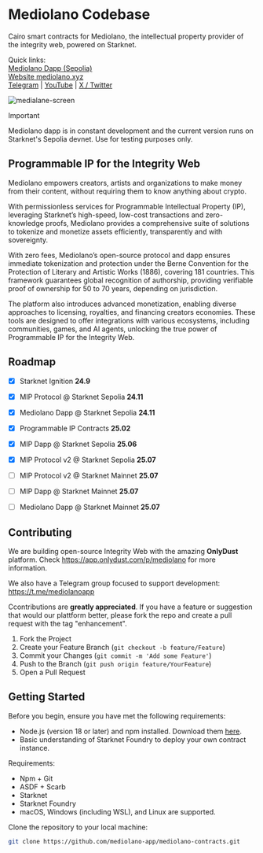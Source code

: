 # Mediolano Codebase
Cairo smart contracts for Mediolano, the intellectual property provider of the integrity web, powered on Starknet.


Quick links:
<br>
<a href="https://ip.mediolano.app">Mediolano Dapp (Sepolia)</a>
<br>
<a href="https://mediolano.xyz">Website mediolano.xyz</a>
<br>
<a href="https://t.me/MediolanoStarknet">Telegram</a> | <a href="https://www.youtube.com/@Mediolano-app">YouTube</a> | <a href="https://x.com/mediolanoapp">X / Twitter</a>
<br>


![medialane-screen](https://github.com/user-attachments/assets/2b4c1d1d-6322-4a0c-8bb8-67e735ae1761)



> [!IMPORTANT]
> Mediolano dapp is in constant development and the current version runs on Starknet's Sepolia devnet. Use for testing purposes only.


## Programmable IP for the Integrity Web

Mediolano empowers creators, artists and organizations to make money from their content, without requiring them to know anything about crypto.

With permissionless services for Programmable Intellectual Property (IP), leveraging Starknet’s high-speed, low-cost transactions and zero-knowledge proofs, Mediolano provides a comprehensive suite of solutions to tokenize and monetize assets efficiently, transparently and with sovereignty.

With zero fees, Mediolano’s open-source protocol and dapp ensures immediate tokenization and protection under the Berne Convention for the Protection of Literary and Artistic Works (1886), covering 181 countries. This framework guarantees global recognition of authorship, providing verifiable proof of ownership for 50 to 70 years, depending on jurisdiction.

The platform also introduces advanced monetization, enabling diverse approaches to licensing, royalties, and financing creators economies. These tools are designed to offer integrations with various ecosystems, including communities, games, and AI agents, unlocking the true power of Programmable IP for the Integrity Web.


## Roadmap

- [x] Starknet Ignition **24.9**

- [x] MIP Protocol @ Starknet Sepolia **24.11**

- [x] Mediolano Dapp @ Starknet Sepolia **24.11**

- [x] Programmable IP Contracts **25.02**

- [x] MIP Dapp @ Starknet Sepolia **25.06**

- [X] MIP Protocol v2 @ Starknet Sepolia **25.07**

- [ ] MIP Protocol v2 @ Starknet Mainnet **25.07**

- [ ] MIP Dapp @ Starknet Mainnet **25.07**

- [ ] Mediolano Dapp @ Starknet Mainnet **25.07**


## Contributing

We are building open-source Integrity Web with the amazing **OnlyDust** platform. Check https://app.onlydust.com/p/mediolano for more information.

We also have a Telegram group focused to support development: https://t.me/mediolanoapp

Ccontributions are **greatly appreciated**. If you have a feature or suggestion that would our plattform better, please fork the repo and create a pull request with the tag "enhancement".

1. Fork the Project
2. Create your Feature Branch (`git checkout -b feature/Feature`)
3. Commit your Changes (`git commit -m 'Add some Feature'`)
4. Push to the Branch (`git push origin feature/YourFeature`)
5. Open a Pull Request

## Getting Started

Before you begin, ensure you have met the following requirements:

* Node.js (version 18 or later) and npm installed. Download them [here](https://nodejs.org/en/download/).
* Basic understanding of Starknet Foundry to deploy your own contract instance.

Requirements:

- Npm + Git
- ASDF + Scarb
- Starknet
- Starknet Foundry 
- macOS, Windows (including WSL), and Linux are supported.

Clone the repository to your local machine:

```bash
git clone https://github.com/mediolano-app/mediolano-contracts.git
```
